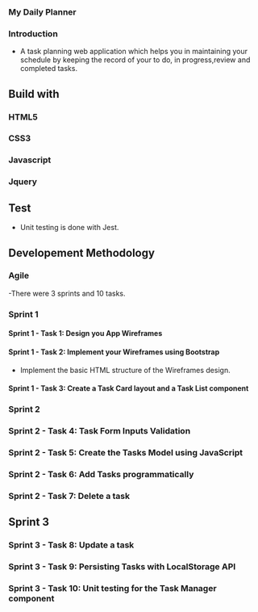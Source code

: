 ### My Daily Planner
### Introduction
- A task planning web application which helps you in maintaining your schedule by keeping the record of your to do, in progress,review and completed tasks.
## Build with 
### HTML5
### CSS3
### Javascript
### Jquery
## Test 
- Unit testing is done with Jest. 
## Developement Methodology 
### Agile 
-There were 3 sprints and 10 tasks.
### Sprint 1
#### Sprint 1 - Task 1: Design you App Wireframes
#### Sprint 1 - Task 2: Implement your Wireframes using Bootstrap
- Implement the basic HTML structure of the Wireframes design.
#### Sprint 1 - Task 3: Create a Task Card layout and a Task List component
### Sprint 2
### Sprint 2 - Task 4: Task Form Inputs Validation
### Sprint 2 - Task 5: Create the Tasks Model using JavaScript
### Sprint 2 - Task 6: Add Tasks programmatically
### Sprint 2 - Task 7: Delete a task
## Sprint 3
### Sprint 3 - Task 8: Update a task
### Sprint 3 - Task 9: Persisting Tasks with LocalStorage API
### Sprint 3 - Task 10: Unit testing for the Task Manager component



